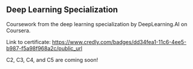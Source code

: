 ## Deep Learning Specialization 

Coursework from the deep learning specialization by DeepLearning.AI on Coursera.

Link to certificate: https://www.credly.com/badges/dd34fea1-11c6-4ee5-b987-f5a98f968a2c/public_url

C2, C3, C4, and C5 are coming soon!
